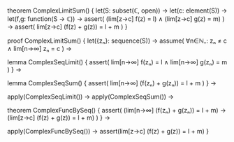 theorem ComplexLimitSum() {
  let(S: subset(ℂ, open)) →
  let(c: element(S)) →
  let(f,g: function(S → ℂ)) →
  assert(
    (lim[z→c] f(z) = l) ∧
    (lim[z→c] g(z) = m)
  ) →
  assert(
    lim[z→c] (f(z) + g(z)) = l + m
  )
}

proof ComplexLimitSum() {
  let({zₙ}: sequence(S)) →
  assume(
    ∀n∈ℕ₊: zₙ ≠ c ∧
    lim[n→∞] zₙ = c
  ) →
  
  lemma ComplexSeqLimit() {
    assert(
      lim[n→∞] f(zₙ) = l ∧
      lim[n→∞] g(zₙ) = m
    )
  } →
  
  lemma ComplexSeqSum() {
    assert(
      lim[n→∞] (f(zₙ) + g(zₙ)) = l + m
    )
  } →
  
  apply(ComplexSeqLimit()) →
  apply(ComplexSeqSum()) →
  
  theorem ComplexFuncBySeq() {
    assert(
      (lim[n→∞] (f(zₙ) + g(zₙ)) = l + m) →
      (lim[z→c] (f(z) + g(z)) = l + m)
    )
  } →
  
  apply(ComplexFuncBySeq()) →
  assert(lim[z→c] (f(z) + g(z)) = l + m)
}